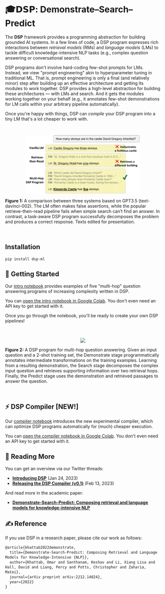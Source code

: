 # 🎓𝗗𝗦𝗣: Demonstrate–Search–Predict

The **DSP** framework provides a programming abstraction for building grounded AI systems. In a few lines of code, a DSP program expresses rich interactions between *retrieval models* (RMs) and *language models* (LMs) to tackle difficult knowledge-intensive NLP tasks (e.g., complex question answering or conversational search).

DSP programs don't involve hard-coding few-shot prompts for LMs. Instead, we view "prompt engineering" akin to hyperparameter tuning in traditional ML. That is, prompt engineering is only a final (and relatively minor) step after building up an effective architecture and getting its modules to work together. DSP provides a high-level abstraction for building these architectures — with LMs and search. And it gets the modules working together on your behalf (e.g., it annotates few-shot demonstrations for LM calls within your arbitrary pipeline automatically).

Once you're happy with things, DSP can *compile* your DSP program into a tiny LM that's a lot cheaper to work with.

&nbsp;

<p align="center">
  <img align="center" src="docs/images/DSP-tasks.png" width="370px" />
</p>
<p align="left">
  <b>Figure 1:</b> A comparison between three systems based on GPT3.5 (text-davinci-002). The LM often makes false assertions, while the popular retrieve-then-read pipeline fails when simple search can’t find an answer. In contrast, a task-aware DSP program successfully decomposes the problem and produces a correct response. Texts edited for presentation.
</p>

&nbsp; 


## Installation

```pip install dsp-ml```

## 🏃 Getting Started

Our [intro notebook](intro.ipynb) provides examples of five "multi-hop" question answering programs of increasing complexity written in DSP.

You can [open the intro notebook in Google Colab](https://colab.research.google.com/github/stanfordnlp/dsp/blob/main/intro.ipynb). You don't even need an API key to get started with it.

Once you go through the notebook, you'll be ready to create your own DSP pipelines!

&nbsp;

<p align="center">
  <img align="center" src="docs/images/DSP-example.png" width="750px" />
</p>
<p align="left">
  <b>Figure 2:</b> A DSP program for multi-hop question answering. Given an input question and a 2-shot training set, the Demonstrate stage programmatically annotates intermediate transformations on the training examples. Learning from a resulting demonstration, the Search stage decomposes the complex input question and retrieves supporting information over two retrieval hops. Finally, the Predict stage uses the demonstration and retrieved passages to answer the question.
</p>

&nbsp;


## ⚡️ DSP Compiler [NEW!]

Our [compiler notebook](compiler.ipynb) introduces the new experimental compiler, which can optimize DSP programs automatically for (much) cheaper execution.

You can [open the compiler notebook in Google Colab](https://colab.research.google.com/github/stanfordnlp/dsp/blob/main/compiler.ipynb). You don't even need an API key to get started with it.


## 📜 Reading More

You can get an overview via our Twitter threads:
* [**Introducing DSP**](https://twitter.com/lateinteraction/status/1617953413576425472)  (Jan 24, 2023)
* [**Releasing the DSP Compiler (v0.1)**](https://twitter.com/lateinteraction/status/1625231662849073160)  (Feb 13, 2023)

And read more in the academic paper:
* [**Demonstrate-Search-Predict: Composing retrieval and language models for knowledge-intensive NLP**](https://arxiv.org/abs/2212.14024.pdf)

## ✍️ Reference

If you use DSP in a research paper, please cite our work as follows:

```
@article{khattab2022demonstrate,
  title={Demonstrate-Search-Predict: Composing Retrieval and Language Models for Knowledge-Intensive {NLP}},
  author={Khattab, Omar and Santhanam, Keshav and Li, Xiang Lisa and Hall, David and Liang, Percy and Potts, Christopher and Zaharia, Matei},
  journal={arXiv preprint arXiv:2212.14024},
  year={2022}
}
```
